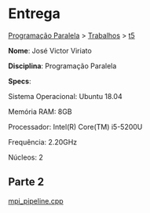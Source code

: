 # Entrega
[Programação Paralela](https://github.com/jviriato/elc139-2019a) > [Trabalhos](trabalhos) > [t5](/trabalhos/t5)

**Nome**: José Victor Viriato

**Disciplina**: Programação Paralela

**Specs**:

Sistema Operacional: Ubuntu 18.04

Memória RAM: 8GB

Processador: Intel(R) Core(TM) i5-5200U

Frequência: 2.20GHz

Núcleos: 2

## Parte 2

[mpi_pipeline.cpp](mpi_pipeline.cpp)
